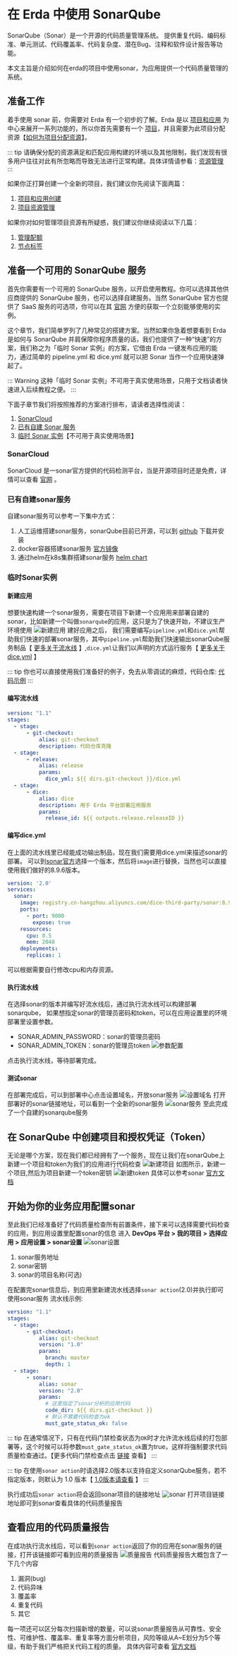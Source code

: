 # 在 Erda 中使用 SonarQube
SonarQube（Sonar）是一个开源的代码质量管理系统。 提供重复代码、编码标准、单元测试、代码覆盖率、代码复杂度、潜在Bug、注释和软件设计报告等功能。

本文主旨是介绍如何在erda的项目中使用sonar，为应用提供一个代码质量管理的系统。

## 准备工作
着手使用 sonar 前，你需要对 Erda 有一个初步的了解。Erda 是以 [项目和应用](../../../quick-start/premise.html) 为中心来展开一系列功能的，所以你首先需要有一个 [项目](../../../quick-start/premise.html#项目)，并且需要为此项目分配资源【[如何为项目分配资源](../../../dop/guides/deploy/resource-management.html#资源管理)】。

::: tip
请确保分配的资源满足和匹配应用构建的环境以及其他限制，我们发现有很多用户往往对此有所忽略而导致无法进行正常构建。具体详情请参看：[资源管理](../../../dop/guides/deploy/resource-management.html#资源管理)
:::

如果你正打算创建一个全新的项目，我们建议你先阅读下面两篇：
1. [项目和应用创建](../../../quick-start/newbie.html#加入项目)
2. [项目资源管理](../../../ecp/resource.md)

如果你对如何管理项目资源有所疑惑，我们建议你继续阅读以下几篇：
1. [管理配额](../../../dop/guides/deploy/resource-management.html#管理配额)
2. [节点标签](./../../cmp/guide/cluster/cluster-node-labels.html#节点标签)

## 准备一个可用的 SonarQube 服务
首先你需要有一个可用的 SonarQube 服务，以开启使用教程。你可以选择其他供应商提供的 SonarQube 服务，也可以选择自建服务。当然 SonarQube 官方也提供了 SaaS 服务的可选项，你可以在其 [官网](https://sonarcloud.io/) 方便的获取一个立刻能够使用的实例。

这个章节，我们简单罗列了几种常见的搭建方案。当然如果你急着想要看到 Erda 是如何与 SonarQube 并肩保障你程序质量的话，我们也提供了一种“快速”的方案，我们称之为「临时 Sonar 实例」的方案，它借由 Erda 一键发布应用的能力，通过简单的 pipeline.yml 和 dice.yml 就可以把 Sonar 当作一个应用快速弹起了。

::: Warning
这种「临时 Sonar 实例」不可用于真实使用场景，只用于文档读者快速进入后续教程之便。
:::

下面子章节我们将按照推荐的方案进行排布，请读者选择性阅读：

1. [SonarCloud](#SonarCloud)
2. [已有自建 Sonar 服务](#已有自建sonar服务)
3. [临时 Sonar 实例](#临时Sonar实例)【不可用于真实使用场景】

### SonarCloud
SonarCloud 是一sonar官方提供的代码检测平台，当是开源项目时还是免费，详情可以查看 [官网](https://sonarcloud.io/) 。

### 已有自建sonar服务
自建sonar服务可以参考一下集中方式：
1. 人工运维搭建sonar服务，sonarQube目前已开源，可以到 [github](https://github.com/SonarSource/sonarqube) 下载并安装
2. docker容器搭建sonar服务 [官方镜像](https://hub.docker.com/_/sonarqube)
3. 通过helm在k8s集群搭建sonar服务 [helm chart](https://docs.sonarqube.org/latest/setup/sonarqube-on-kubernetes/)


### 临时Sonar实例
#### 新建应用
想要快速构建一个sonar服务，需要在项目下新建一个应用用来部署自建的sonar，比如新建一个叫做`sonarqube`的应用，这只是为了快速开始，不建议生产环境使用
![新建应用](http://terminus-paas.oss-cn-hangzhou.aliyuncs.com/paas-doc/2022/03/29/91b408d9-e279-42db-9542-7fdba9a3db74.png)
建好应用之后， 我们需要编写`pipeline.yml`和`dice.yml`帮助我们快速的部署sonar服务，其中`pipeline.yml`帮助我们快速输出sonarQube服务制品【 [更多关于流水线](../../../dop/concepts/pipeline.html) 】,`dice.yml`让我们以声明的方式运行服务【 [更多关于dice.yml](../../../dop/concepts/erda.html) 】

::: tip
你也可以直接使用我们准备好的例子，免去从零调试的麻烦，代码仓库: [代码示例](https://github.com/chengjoey/erda-sonarqube)
:::

#### 编写流水线
```yaml
version: "1.1"
stages:
  - stage:
      - git-checkout:
          alias: git-checkout
          description: 代码仓库克隆
  - stage:
      - release:
          alias: release
          params:
            dice_yml: ${{ dirs.git-checkout }}/dice.yml
  - stage:
      - dice:
          alias: dice
          description: 用于 Erda 平台部署应用服务
          params:
            release_id: ${{ outputs.release.releaseID }}
```

#### 编写dice.yml
在上面的流水线里已经能成功输出制品，现在我们需要用dice.yml来描述sonar的部署。
可以到[sonar官方](https://hub.docker.com/_/sonarqube)选择一个版本，然后将`image`进行替换，当然也可以直接使用我们做好的8.9.6版本。
```yaml
version: '2.0'
services:
  sonar:
    image: registry.cn-hangzhou.aliyuncs.com/dice-third-party/sonar:8.9.6
    ports:
      - port: 9000
        expose: true
    resources:
      cpu: 0.5
      mem: 2048
    deployments:
      replicas: 1
```
可以根据需要自行修改cpu和内存资源。

#### 执行流水线
在选择sonar的版本并编写好流水线后，通过执行流水线可以构建部署sonarqube，
如果想指定sonar的管理员密码和token，可以在应用设置里的环境部署里设置参数。
* SONAR_ADMIN_PASSWORD：sonar的管理员密码
* SONAR_ADMIN_TOKEN：sonar的管理员token
![参数配置](http://terminus-paas.oss-cn-hangzhou.aliyuncs.com/paas-doc/2022/03/29/1fdf0c11-29e6-4a7c-bd03-cf61f10bf5ca.png)

点击执行流水线，等待部署完成。

#### 测试sonar
在部署完成后，可以到部署中心点击设置域名，开放sonar服务
![设置域名](http://terminus-paas.oss-cn-hangzhou.aliyuncs.com/paas-doc/2022/03/29/35869374-5c41-42d1-ae9f-34a417858df7.png)
打开部署好的sonar链接地址，可以看到一个全新的sonar服务
![sonar服务](http://terminus-paas.oss-cn-hangzhou.aliyuncs.com/paas-doc/2022/03/29/a555eacf-f436-41df-ac4a-c134387f30b6.png)
至此完成了一个自建的sonarqube服务

## 在 SonarQube 中创建项目和授权凭证（Token）
无论是哪个方案，现在我们都已经拥有了一个服务，现在让我们在sonarQube上新建一个项目和token为我们的应用进行代码检查
![新建项目](http://terminus-paas.oss-cn-hangzhou.aliyuncs.com/paas-doc/2022/03/30/63ff9cec-6216-401d-87f2-8fa998556c6c.png)
如图所示，新建一个项目,然后为项目新建一个token密钥
![新建token](http://terminus-paas.oss-cn-hangzhou.aliyuncs.com/paas-doc/2022/03/30/87bb47b4-d0e0-4671-b93b-47f798919df2.png)
具体可以参考sonar [官方文档](https://docs.sonarqube.org/latest/)

## 开始为你的业务应用配置sonar
至此我们已经准备好了代码质量检查所有前置条件，接下来可以选择需要代码检查的应用，到应用设置里配置sonar的信息
进入 **DevOps 平台 > 我的项目 > 选择应用 > 应用设置 > sonar设置** 
![sonar设置](http://terminus-paas.oss-cn-hangzhou.aliyuncs.com/paas-doc/2022/03/30/910afa2b-cbae-4944-8e85-759875dfec0f.png)

1. sonar服务地址
2. sonar密钥
3. sonar的项目名称(可选)

在配置完sonar信息后，到应用里新建流水线选择`sonar action`(2.0)并执行即可使用sonar服务
流水线示例:
```yaml
version: "1.1"
stages:
  - stage:
      - git-checkout:
          alias: git-checkout
          version: "1.0"
          params:
            branch: master
            depth: 1
  - stage:
      - sonar:
          alias: sonar
          version: "2.0"
          params:
            # 这里指定了sonar分析的应用代码
            code_dir: ${{ dirs.git-checkout }}
            # 默认不需要代码检查为ok
            must_gate_status_ok: false
```

::: tip
在通常情况下，只有在代码门禁检查状态为`OK`时才允许流水线后续的打包部署等，这个时候可以将参数`must_gate_status_ok`置为true，这样将强制要求代码质量检查通过。【更多代码门禁检查点击 [链接](https://docs.sonarqube.org/latest/user-guide/quality-gates/) 查看】
:::


::: tip
在使用`sonar action`时请选择2.0版本以支持自定义sonarQube服务，若不指定版本，则默认为 1.0 版本【 [1.0版本请查看](../../../dop/guides/qa-and-testing/sonar-report.html) 】
:::

执行成功后`sonar action`将会返回sonar项目的链接地址
![sonar](http://terminus-paas.oss-cn-hangzhou.aliyuncs.com/paas-doc/2022/03/30/722b7cb9-7dbe-4684-9b91-d429f47fb70d.png)
打开项目链接地址即可到sonar查看具体的代码质量报告

## 查看应用的代码质量报告
在成功执行流水线后，可以看到`sonar action`返回了你的应用在sonar服务的链接，打开该链接即可看到应用的质量报告
![质量报告](http://terminus-paas.oss-cn-hangzhou.aliyuncs.com/paas-doc/2022/03/31/4aaad428-1439-49ad-97db-affe4ad4bba2.png)
代码质量报告大概包含了一下几个内容
1. 漏洞(bug)
2. 代码异味
3. 覆盖率
4. 重复代码
5. 其它

每一项还可以区分每次扫描新增的数量，可以说sonar质量报告从可靠性、安全性、可维护性、覆盖率、重复率等方面分析项目，风险等级从A~E划分为5个等级，有助于我们严格把关代码工程的质量。
具体内容可查看 [官方文档](https://docs.sonarqube.org/latest/analysis/overview/)
